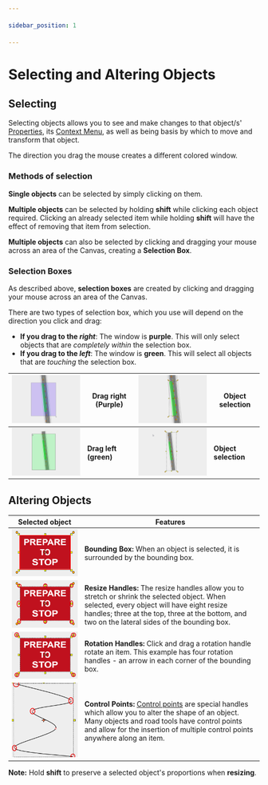 ```yaml
---

sidebar_position: 1

---
```

# Selecting and Altering Objects

## Selecting

Selecting objects allows you to see and make changes to that object/s' [Properties](/docs/rapid-online/rapidplan-online-workspace/properties-palette.md), its [Context Menu](/docs/rapid-online/rapidplan-online-basics/context-menu.md), as well as being basis by which to move and transform that object.

The direction you drag the mouse creates a different colored window.

### Methods of selection

**Single objects** can be selected by simply clicking on them.

**Multiple objects** can be selected by holding **shift** while clicking each object required. Clicking an already selected item while holding **shift** will have the effect of removing that item from selection.

**Multiple objects** can also be selected by clicking and dragging your mouse across an area of the Canvas, creating a **Selection Box**.

### Selection Boxes

As described above, **selection boxes** are created by clicking and dragging your mouse across an area of the Canvas.

There are two types of selection box, which you use will depend on the direction you click and drag:

- **If you drag to the *right***: The window is **purple**. This will only select objects that are *completely within* the selection box.
- **If you drag to the *left***: The window is **green**. This will select all objects that are *touching* the selection box.

| ![Purple 1](./Assets/purple1.png) | Drag right (Purple)   | ![Purple 2](./Assets/purple2.png) | Object selection     |
| ------------------------------------ | --------------------- | ------------------------------------ | -------------------- |
| ![Green 1](./Assets/green1.png)  | **Drag left (green)** | ![Green 2](./Assets/green2.png)  | **Object selection** |

## Altering Objects

| Selected object                                         | Features                                                     |
| ------------------------------------------------------- | ------------------------------------------------------------ |
| ![selectsign1](./assets/selectsign1.png)                | **Bounding Box:** When an object is selected, it is surrounded by the bounding box. |
| ![selectsign2](./assets/selectsign2.png)                | **Resize Handles:** The resize handles allow you to stretch or shrink the selected object. When selected, every object will have eight resize handles; three at the top, three at the bottom, and two on the lateral sides of the bounding box. |
| ![selectsign3](./assets/selectsign3.png)                | **Rotation Handles:** Click and drag a rotation handle rotate an item. This example has four rotation handles - an arrow in each corner of the bounding box. |
| ![control1](./assets/control1.png) | **Control Points:** [Control points](./control-points.md) are special handles which allow you to alter the shape of an object. Many objects and road tools have control points and allow for the insertion of multiple control points anywhere along an item. |

**Note:** Hold **shift** to preserve a selected object's proportions when **resizing**.

